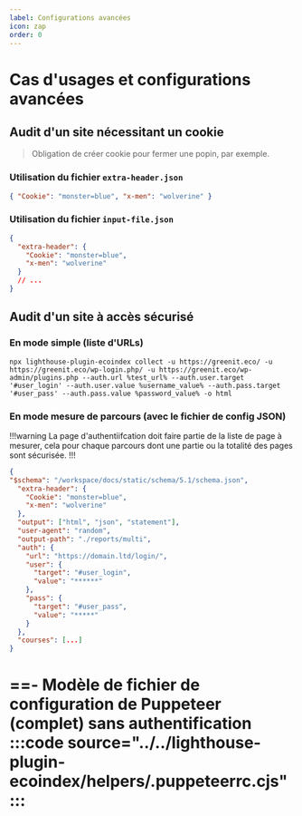 ```yaml
---
label: Configurations avancées
icon: zap
order: 0
---
```


# Cas d'usages et configurations avancées

## Audit d'un site nécessitant un cookie

> Obligation de créer cookie pour fermer une popin, par exemple.

### Utilisation du fichier `extra-header.json`

```json
{ "Cookie": "monster=blue", "x-men": "wolverine" }
```

### Utilisation du fichier `input-file.json`

```json
{
  "extra-header": {
    "Cookie": "monster=blue",
    "x-men": "wolverine"
  }
  // ...
}
```

## Audit d'un site à accès sécurisé

### En mode simple (liste d'URLs)

```shell
npx lighthouse-plugin-ecoindex collect -u https://greenit.eco/ -u https://greenit.eco/wp-login.php/ -u https://greenit.eco/wp-admin/plugins.php --auth.url %test_url% --auth.user.target '#user_login' --auth.user.value %username_value% --auth.pass.target '#user_pass' --auth.pass.value %password_value% -o html
```

### En mode mesure de parcours (avec le fichier de config JSON)

!!!warning
La page d'authentiifcation doit faire partie de la liste de page à mesurer, cela pour chaque parcours dont une partie ou la totalité des pages sont sécurisée.
!!!

```json
{
"$schema": "/workspace/docs/static/schema/5.1/schema.json",
  "extra-header": {
    "Cookie": "monster=blue",
    "x-men": "wolverine"
  },
  "output": ["html", "json", "statement"],
  "user-agent": "random",
  "output-path": "./reports/multi",
  "auth": {
    "url": "https://domain.ltd/login/",
    "user": {
      "target": "#user_login",
      "value": "******"
    },
    "pass": {
      "target": "#user_pass",
      "value": "*****"
    }
  },
  "courses": [...]
}
```

==- Modèle de fichier de configuration de Puppeteer (complet) sans authentification
:::code source="../../lighthouse-plugin-ecoindex/helpers/.puppeteerrc.cjs" :::
===
